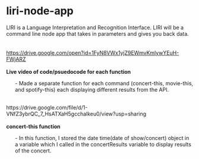 # liri-node-app

LIRI is a Language Interpretation and Recognition Interface. LIRI will be a command line node app that takes in parameters and gives you back data.
<br></br>
<br>https://drive.google.com/open?id=1FyN8VWx1yjZ9EWmvKmlywYEuH-FWjARZ</br>
<br><b>Live video of code/psuedocode for each function</b></br>
<ul>
- Made a separate function for each command (concert-this, movie-this, and spotify-this) each displaying different results from the API.
</ul>
<br>https://drive.google.com/file/d/1-VNfZ3ybrQC_7_HsATXaH5gcchalkeu0/view?usp=sharing</br>
<br> <b>concert-this function</b></br>
<ul>
 -  In this function, I stored the date time(date of show/concert) object in a variable which I called in the concertResults variable to display results of the concert.
</ul>


